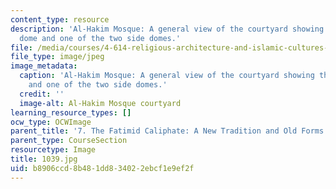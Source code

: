 ```yaml
---
content_type: resource
description: 'Al-Hakim Mosque: A general view of the courtyard showing the mihrab
  dome and one of the two side domes.'
file: /media/courses/4-614-religious-architecture-and-islamic-cultures-fall-2002/b8906ccd8b481dd834022ebcf1e9ef2f_1039.jpg
file_type: image/jpeg
image_metadata:
  caption: 'Al-Hakim Mosque: A general view of the courtyard showing the mihrab dome
    and one of the two side domes.'
  credit: ''
  image-alt: Al-Hakim Mosque courtyard
learning_resource_types: []
ocw_type: OCWImage
parent_title: '7. The Fatimid Caliphate: A New Tradition and Old Forms'
parent_type: CourseSection
resourcetype: Image
title: 1039.jpg
uid: b8906ccd-8b48-1dd8-3402-2ebcf1e9ef2f
---
```

